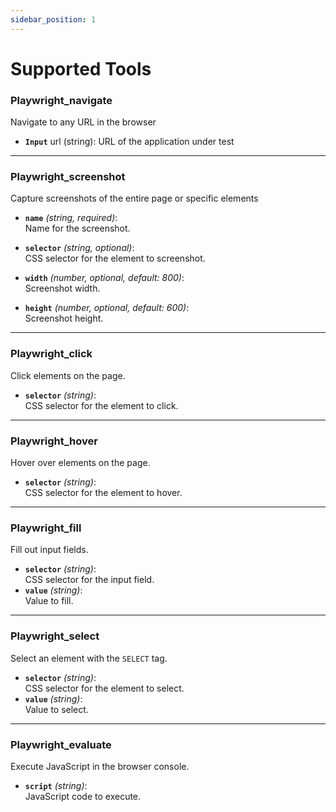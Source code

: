 ```yaml
---
sidebar_position: 1
---
```


# Supported Tools

### Playwright_navigate
Navigate to any URL in the browser
- **`Input`** url (string):
URL of the application under test

---

### Playwright_screenshot

Capture screenshots of the entire page or specific elements

- **`name`** *(string, required)*:  
  Name for the screenshot.

- **`selector`** *(string, optional)*:  
  CSS selector for the element to screenshot.

- **`width`** *(number, optional, default: 800)*:  
  Screenshot width.

- **`height`** *(number, optional, default: 600)*:  
  Screenshot height.

---

### Playwright_click
Click elements on the page.

- **`selector`** *(string)*:  
  CSS selector for the element to click.

---

### Playwright_hover
Hover over elements on the page.

- **`selector`** *(string)*:  
  CSS selector for the element to hover.

---

### Playwright_fill
Fill out input fields.

- **`selector`** *(string)*:  
  CSS selector for the input field.  
- **`value`** *(string)*:  
  Value to fill.

---

### Playwright_select
Select an element with the `SELECT` tag.

- **`selector`** *(string)*:  
  CSS selector for the element to select.  
- **`value`** *(string)*:  
  Value to select.

---

### Playwright_evaluate
Execute JavaScript in the browser console.

- **`script`** *(string)*:  
  JavaScript code to execute.